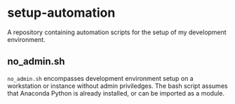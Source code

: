 # setup-automation
A repository containing automation scripts for the setup of my development environment.

## no_admin.sh
`no_admin.sh` encompasses development environment setup on a workstation or instance without admin priviledges. The bash script assumes that Anaconda Python is already installed, or can be imported as a module.
